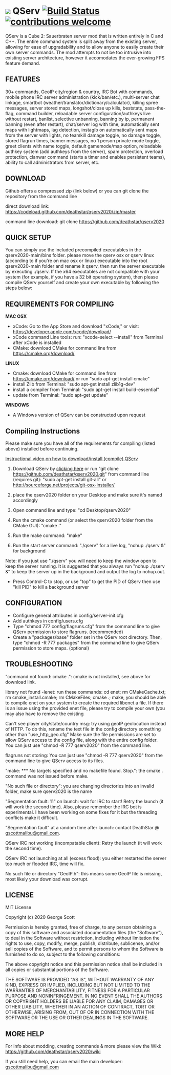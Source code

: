 # ![](https://cdn0.iconfinder.com/data/icons/HDRV/32/Grey_Server_B.png) QServ [![Build Status](https://travis-ci.org/deathstar/qserv2020.svg?branch=master)](https://travis-ci.org/deathstar/qserv2020) [![contributions welcome](https://img.shields.io/badge/contributions-welcome-brightgreen.svg?style=flat)](https://github.com/deathstar/qserv2020/wiki/Contributing) 

QServ is a Cube 2: Sauerbraten server mod that is written entirely in C and C++. The entire command system is split away from the existing server, allowing for ease of upgradability and to allow anyone to easily create their own server commands. The mod attempts to not be too intrusive into existing server architecture, however it accomodates the ever-growing FPS feature demand. 

FEATURES
--------

30+ commands, GeoIP city/region & country, IRC Bot with commands, mobile phone IRC server administration (kick/ban/etc.), multi-server chat linkage, smartbot (weather/translator/dictionary/calculator), killing spree messages, server stored maps, longshot/close up kills, beststats, pass-the-flag, command builder, reloadable server configuration/authkeys live without restart, banlist, selective unbanning, banning by ip, permanent banning (even after restart), chat/server log with time, automatically sent maps with lightmaps, lag detection, instagib on automatically sent maps from the server with lights, no teamkill damage toggle, no damage toggle, stored flagrun times, banner messages, no 1 person private mode toggle, greet clients with name toggle, default gamemode/map option, reloadable authkey system (add authkeys from the server), spam protection, overload protection, clanwar command (starts a timer and enables persistent teams), ability to call administrators from server, etc.

DOWNLOAD
--------

Github offers a compressed zip (link below) or you can git clone the repository from the command line

direct download link: https://codeload.github.com/deathstar/qserv2020/zip/master

command line download: git clone https://github.com/deathstar/qserv2020


QUICK SETUP
-----------

You can simply use the included precompiled executables in the qserv2020-main/bins folder. please move the qserv osx or qserv linux (according to if you're on mac osx or linux) executable into the root qserv2020-main folder and rename it qserv, then run the server executable by executing ./qserv. If the x64 executables are not compatible with your system (for example, if you have a 32 bit operating system), then please compile QServ yourself and create your own executable by following the steps below:

REQUIREMENTS FOR COMPILING
--------------------------

**MAC OSX**

- xCode: Go to the App Store and download "xCode," or visit: https://developer.apple.com/xcode/download/
- xCode command Line tools: run: "xcode-select --install" from Terminal after xCode is installed
- CMake: download CMake for command line from https://cmake.org/download/

**LINUX**

 - Cmake: download CMake for command line from https://cmake.org/download/ or run "sudo apt-get install cmake" 
 - install Zlib from Terminal: "sudo apt-get install zlib1g-dev"
 - install a compiler from Terminal: "sudo apt-get install build-essential"
 - update from Terminal: "sudo apt-get update"
 
**WINDOWS**

- A Windows version of QServ can be constructed upon request

Compiling Instructions
----------------------

Please make sure you have all of the requirements for compiling (listed above) installed before continuing.

[Instructional video on how to download/install (compile) QServ](http://techmaster.mooo.com/download/howto_install_qserv.mp4)

1) Download QServ by [clicking here](https://codeload.github.com/deathstar/qserv2020/zip/master) or run "git clone https://github.com/deathstar/qserv2020.git" from command line (requires git): "sudo apt-get install git-all" or http://sourceforge.net/projects/git-osx-installer/

2) place the qserv2020 folder on your Desktop and make sure it's named accordingly 

3) Open command line and type: "cd Desktop/qserv2020"

4) Run the cmake command (or select the qserv2020 folder from the CMake GUI): "cmake ."

5) Run the make command: "make"

6) Run the start server command: "./qserv" for a live log, "nohup ./qserv &" for background

Note: if you just use "./qserv" you will need to keep the window open to keep the server running. It is suggested that you always run "nohup ./qserv &" to keep the server up in the background and output the log to nohup.out.

- Press Control-C to stop, or use "top" to get the PID of QServ then use "kill PID" to kill a background server

CONFIGURATION
-------------

- Configure general attributes in config/server-init.cfg
- Add authkeys in config/users.cfg
- Type "chmod 777 config/flagruns.cfg" from the command line to give QServ permission to store flagruns. (recommended)
- Create a "packages/base" folder set in the QServ root directory. Then, type "chmod -R 777 packages" from the command line to give QServ permission to store maps. (optional)

TROUBLESHOOTING
--------------- 

"command not found: cmake .": cmake is not installed, see above for download link.

library not found -lenet: run these commands: cd enet; rm CMakeCache.txt; rm cmake_install.cmake; rm CMakeFiles; cmake .; make, you should be able to compile enet on your system to create the required libenet.a file. If there is an issue using the provided enet file, please try to compile your own (you may also have to remove the existing 

Can't see player city/state/country msg: try using geoIP geolocation instead of HTTP. To do this, rename the text file in the config directory something other than "use_http_geo.cfg" Make sure the file permissions are set to allow QServ access to the config file, along with the entire config folder. You can just use "chmod -R 777 qserv2020" from the command line. 

flagruns not storing: You can just use "chmod -R 777 qserv2020" from the command line to give QServ access to its files.

"make: *** No targets specified and no makefile found.  Stop.": the cmake . command was not issued before make.

"No such file or directory": you are changing directories into an invalid folder, make sure qserv2020 is the name

"Segmentation fault: 11" on launch: wait for IRC to start! Retry the launch (it will work the second time). Also, please remember the IRC bot is experimental. I have been working on some fixes for it but the threading conflicts make it difficult.
 
"Segmentation fault" at a random time after launch: contact DeathStar @ gscottmalibu@gmail.com.

QServ IRC not working (incompatable client): Retry the launch (it will work the second time).

QServ IRC not launching at all (excess flood): you either restarted the server too much or flooded IRC, time will fix.

No such file or directory "GeoIP.h": this means some GeoIP file is missing, most likely your download was corrupt.

LICENSE 
-------------------

MIT License

Copyright (c) 2020 George Scott

Permission is hereby granted, free of charge, to any person obtaining a copy
of this software and associated documentation files (the "Software"), to deal
in the Software without restriction, including without limitation the rights
to use, copy, modify, merge, publish, distribute, sublicense, and/or sell
copies of the Software, and to permit persons to whom the Software is
furnished to do so, subject to the following conditions:

The above copyright notice and this permission notice shall be included in all
copies or substantial portions of the Software.

THE SOFTWARE IS PROVIDED "AS IS", WITHOUT WARRANTY OF ANY KIND, EXPRESS OR
IMPLIED, INCLUDING BUT NOT LIMITED TO THE WARRANTIES OF MERCHANTABILITY,
FITNESS FOR A PARTICULAR PURPOSE AND NONINFRINGEMENT. IN NO EVENT SHALL THE
AUTHORS OR COPYRIGHT HOLDERS BE LIABLE FOR ANY CLAIM, DAMAGES OR OTHER
LIABILITY, WHETHER IN AN ACTION OF CONTRACT, TORT OR OTHERWISE, ARISING FROM,
OUT OF OR IN CONNECTION WITH THE SOFTWARE OR THE USE OR OTHER DEALINGS IN THE
SOFTWARE.

MORE HELP
-------------------

For info about modding, creating commands & more please view the Wiki: https://github.com/deathstar/qserv2020/wiki 

If you still need help, you can email the main developer: gscottmalibu@gmail.com






